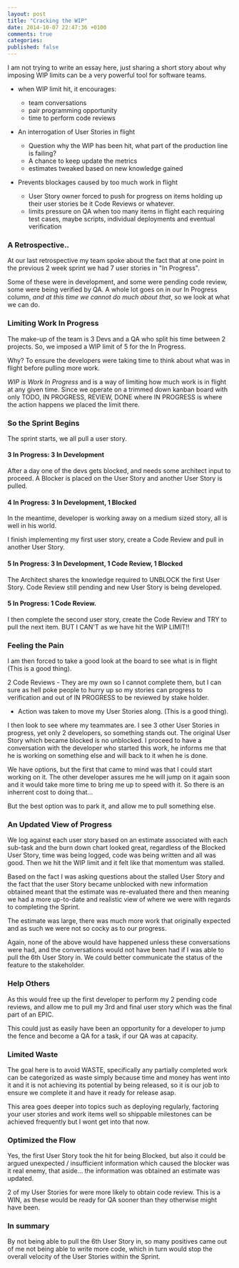 ```yaml
---
layout: post
title: "Cracking the WIP"
date: 2014-10-07 22:47:36 +0100
comments: true
categories: 
published: false
---
```


I am not trying to write an essay here, just sharing a short story about why imposing WIP limits can be a very powerful tool for software teams.

- when WIP limit hit, it encourages:
  - team conversations
  - pair programming opportunity
  - time to perform code reviews

- An interrogation of User Stories in flight
  - Question why the WIP has been hit, what part of the production line is failing?
  - A chance to keep update the metrics
  - estimates tweaked based on new knowledge gained

- Prevents blockages caused by too much work in flight
  - User Story owner forced to push for progress on items holding up their user stories be it Code Reviews or whatever.
  - limits pressure on QA when too many items in flight each requiring test cases, maybe scripts, individual deployments and eventual verification

### A Retrospective..

At our last retrospective my team spoke about the fact that at one point in the previous 2 week sprint we had 7 user stories in "In Progress".

Some of these were in development, and some were pending code review, some were being verified by QA.  A whole lot goes on in our In Progress column, _and at this time we cannot do much about that_, so we look at what we can do.

### Limiting Work In Progress 

The make-up of the team is 3 Devs and a QA who split his time between 2 projects.  So, we imposed a WIP limit of 5 for the In Progress.  

Why? To ensure the developers were taking time to think about what was in flight before pulling more work.  

_WIP is Work In Progress_ and is a way of limiting how much work is in flight at any given time.  Since we operate on a trimmed down kanban board with only TODO, IN PROGRESS, REVIEW, DONE where IN PROGRESS is where the action happens we placed the limit there.

### So the Sprint Begins

The sprint starts, we all pull a user story.

#### 3 In Progress: 3 In Development

After a day one of the devs gets blocked, and needs some architect input to proceed.  A Blocker is placed on the User Story and another User Story is pulled.


#### 4 In Progress: 3 In Development, 1 Blocked

In the meantime, developer is working away on a medium sized story, all is well in his world.

I finish implementing my first user story, create a Code Review and pull in another User Story. 


#### 5 In Progress: 3 In Development, 1 Code Review, 1 Blocked

The Architect shares the knowledge required to UNBLOCK the first User Story. Code Review still pending and new User Story is being developed.

#### 5 In Progress: 1 Code Review.

I then complete the second user story, create the Code Review and TRY to pull the next item. BUT I CAN'T as we have hit the WIP LIMIT!!

### Feeling the Pain

I am then forced to take a good look at the board to see what is in flight (This is a good thing).

2 Code Reviews - They are my own so I cannot complete them, but I can sure as hell poke people to hurry up so my stories can progress to verification and out of IN PROGRESS to be reviewed by stake holder.

- Action was taken to move my User Stories along. (This is a good thing).

I then look to see where my teammates are.  I see 3 other User Stories in progress, yet only 2 developers, so something stands out.  The original User Story which became blocked is no unblocked.  I proceed to have a conversation with the developer who started this work, he informs me that he is working on something else and will back to it when he is done.

We have options, but the first that came to mind was that I could start working on it.  The other developer assures me he will jump on it again soon and it would take more time to bring me up to speed with it. So there is an inherrent cost to doing that...

But the best option was to park it, and allow me to pull something else.  

### An Updated View of Progress

We log against each user story based on an estimate associated with each sub-task and the burn down chart looked great, regardless of the Blocked User Story, time was being logged, code was being written and all was good.  Then we hit the WIP limit and it felt like that momentum was stalled.

Based on the fact I was asking questions about the stalled User Story and the fact that the user Story became unblocked with new information obtained meant that the estimate was re-evaluated there and then meaning we had a more up-to-date and realistic view of where we were with regards to completing the Sprint.

The estimate was large, there was much more work that originally expected and as such we were not so cocky as to our progress.

Again, none of the above would have happened unless these conversations were had, and the conversations would not have been had if I was able to pull the 6th User Story in.  We could better communicate the status of the feature to the stakeholder.

### Help Others

As this would free up the first developer to perform my 2 pending code reviews, and allow me to pull my 3rd and final user story which was the final part of an EPIC.

This could just as easily have been an opportunity for a developer to jump the fence and become a QA for a task, if our QA was at capacity. 

### Limited Waste

The goal here is to avoid WASTE, specifically any partially completed work can be categorized as waste simply because time and money has went into it and it is not achieving its potential by being released, so it is our job to ensure we complete it and have it ready for release asap.

This area goes deeper into topics such as deploying regularly, factoring your user stories and work items well so shippable milestones can be achieved frequently but I wont get into that now.

### Optimized the Flow

Yes, the first User Story took the hit for being Blocked, but also it could be argued unexpected / insufficient information which caused the blocker was it real enemy, that aside... the information was obtained an estimate was updated.

2 of my User Stories for were more likely to obtain code review.  This is a WIN, as these would be ready for QA sooner than they otherwise might have been.

### In summary

By not being able to pull the 6th User Story in, so many positives came out of me not being able to write more code, which in turn would stop the overall velocity of the User Stories within the Sprint.



